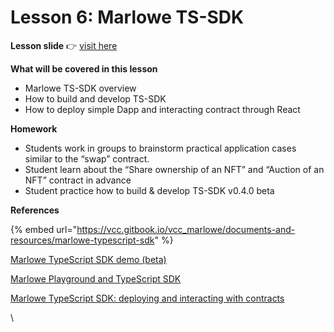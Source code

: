 # Lesson 6: Marlowe TS-SDK

**Lesson slide** 👉 [visit here](https://docs.google.com/presentation/d/1n0-th51OPmAzoJLkmVmmS-ZqnKlhcEpx/edit?usp=sharing\&ouid=106187219308748411779\&rtpof=true\&sd=true)

**What will be covered in this lesson**

* Marlowe TS-SDK overview
* How to build and develop TS-SDK
* How to deploy simple Dapp and interacting contract through React

**Homework**

* Students work in groups to brainstorm practical application cases similar to the “swap” contract.&#x20;
* Student learn about the “Share ownership of an NFT” and “Auction of an NFT” contract in advance&#x20;
* Student practice how to build & develop  TS-SDK v0.4.0 beta

**References**

{% embed url="https://vcc.gitbook.io/vcc_marlowe/documents-and-resources/marlowe-typescript-sdk" %}

<img src="https://vcc.gitbook.io/~gitbook/image?url=https%3A%2F%2Fwww.youtube.com%2Fs%2Fdesktop%2F59ec15cc%2Fimg%2Ffavicon_144x144.png&#x26;width=40&#x26;dpr=4&#x26;quality=100&#x26;sign=a9c5d2e0&#x26;sv=1" alt="" data-size="line">[Marlowe TypeScript SDK demo (beta)](https://youtu.be/0Qa1CsZUGnw?si=8RMUsZITQKwSf9FQ)

[<img src="https://vcc.gitbook.io/~gitbook/image?url=https%3A%2F%2Fwww.youtube.com%2Fs%2Fdesktop%2F59ec15cc%2Fimg%2Ffavicon_144x144.png&#x26;width=40&#x26;dpr=4&#x26;quality=100&#x26;sign=a9c5d2e0&#x26;sv=1" alt="" data-size="line">Marlowe Playground and TypeScript SDK](https://youtu.be/dsF-eADnOXE?si=n6tuFjvcqpO2VoPK)

[<img src="https://vcc.gitbook.io/~gitbook/image?url=https%3A%2F%2Fwww.youtube.com%2Fs%2Fdesktop%2F59ec15cc%2Fimg%2Ffavicon_144x144.png&#x26;width=40&#x26;dpr=4&#x26;quality=100&#x26;sign=a9c5d2e0&#x26;sv=1" alt="" data-size="line">Marlowe TypeScript SDK: deploying and interacting with contracts](https://youtu.be/7XsuT8D8L4Q?si=toynPrcWhDS55pZo)

\
